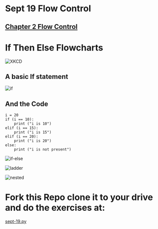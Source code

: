 # Sept 19 Flow Control

## [Chapter 2 Flow Control](https://automatetheboringstuff.com/chapter2/)

# If Then Else Flowcharts

![XKCD](https://github.com/Campbell-law/sept-19-flow-control/blob/master/flowcharts.png)

## A basic If statement

![if](https://github.com/Campbell-law/sept-19-flow-control/blob/master/if_Python.jpg)

## And the Code

```
i = 20
if (i == 10): 
    print ("i is 10") 
elif (i == 15): 
    print ("i is 15") 
elif (i == 20): 
    print ("i is 20") 
else: 
    print ("i is not present") 
```

![if-else](https://github.com/Campbell-law/sept-19-flow-control/blob/master/if_Python.jpg)

![ladder](https://github.com/Campbell-law/sept-19-flow-control/blob/master/if-elseif-ladder.jpg)

![nested](https://github.com/Campbell-law/sept-19-flow-control/blob/master/nested-if.jpg)

# Fork this Repo clone it to your drive and do the exercises at:
[sept-19.py](https://github.com/Campbell-law/sept-19-flow-control/blob/master/sept-19.py)